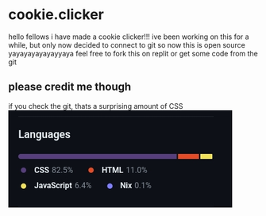 # cookie.clicker
hello fellows
i have made a cookie clicker!!! ive been working on this for a  while, but only now decided to connect to git
so now this is open source yayayayayayayyaya
feel free to fork this on replit or get some code from the git 
## please credit me though



if you check the git, thats a surprising amount of CSS
![lots of css](Assets/css+.jpg "css overload")